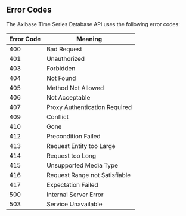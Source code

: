 ## Error Codes

The Axibase Time Series Database API uses the following error codes:

Error Code | Meaning
---------- | -------
400 | Bad Request
401 | Unauthorized 
403 | Forbidden
404 | Not Found
405 | Method Not Allowed
406 | Not Acceptable
407 | Proxy Authentication Required
409 | Conflict
410 | Gone
412 | Precondition Failed
413 | Request Entity too Large
414 | Request too Long
415 | Unsupported Media Type
416 | Request Range not Satisfiable
417 | Expectation Failed
500 | Internal Server Error
503 | Service Unavailable

